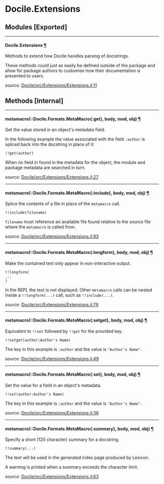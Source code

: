 # Docile.Extensions


## Modules [Exported]

---

<a id="module__extensions.1" class="lexicon_definition"></a>
#### Docile.Extensions [¶](#module__extensions.1)
Methods to extend how Docile handles parsing of docstrings.

These methods could just as easily be defined outside of the package and allow
for package authors to customise how their documentation is presented to users.


*source:*
[Docile/src/Extensions/Extensions.jl:11](https://github.com/MichaelHatherly/Docile.jl/tree/c46b4ecce0490f7dca72500c1749baba31650210/src/Extensions/Extensions.jl#L11)


## Methods [Internal]

---

<a id="method__metamacro.1" class="lexicon_definition"></a>
#### metamacro(::Docile.Formats.MetaMacro{:get}, body, mod, obj) [¶](#method__metamacro.1)
Get the value stored in an object's metadata field.

In the following example the value associated with the field ``:author`` is
spliced back into the docstring in place of it:

    !!get(author)

When no field in found in the metadata for the object, the module and package
metadata are searched in turn.


*source:*
[Docile/src/Extensions/Extensions.jl:27](https://github.com/MichaelHatherly/Docile.jl/tree/c46b4ecce0490f7dca72500c1749baba31650210/src/Extensions/Extensions.jl#L27)

---

<a id="method__metamacro.2" class="lexicon_definition"></a>
#### metamacro(::Docile.Formats.MetaMacro{:include}, body, mod, obj) [¶](#method__metamacro.2)
Splice the contents of a file in place of the ``metamacro`` call.

    !!include(filename)

``filename`` must reference an available file found relative to the source file
where the ``metamacro`` is called from.


*source:*
[Docile/src/Extensions/Extensions.jl:93](https://github.com/MichaelHatherly/Docile.jl/tree/c46b4ecce0490f7dca72500c1749baba31650210/src/Extensions/Extensions.jl#L93)

---

<a id="method__metamacro.3" class="lexicon_definition"></a>
#### metamacro(::Docile.Formats.MetaMacro{:longform}, body, mod, obj) [¶](#method__metamacro.3)
Make the contained text only appear in non-interactive output.

    !!longform(
    ...
    )

In the REPL the text is not displayed. Other ``metamacro`` calls can be nested
inside a ``!!longform(...)`` call, such as ``!!include(...)``.


*source:*
[Docile/src/Extensions/Extensions.jl:79](https://github.com/MichaelHatherly/Docile.jl/tree/c46b4ecce0490f7dca72500c1749baba31650210/src/Extensions/Extensions.jl#L79)

---

<a id="method__metamacro.4" class="lexicon_definition"></a>
#### metamacro(::Docile.Formats.MetaMacro{:setget}, body, mod, obj) [¶](#method__metamacro.4)
Equivalent to ``!!set`` followed by ``!!get`` for the provided key.

    !!setget(author:Author's Name)

The key in this example is ``:author`` and the value is ``"Author's Name"``.


*source:*
[Docile/src/Extensions/Extensions.jl:49](https://github.com/MichaelHatherly/Docile.jl/tree/c46b4ecce0490f7dca72500c1749baba31650210/src/Extensions/Extensions.jl#L49)

---

<a id="method__metamacro.5" class="lexicon_definition"></a>
#### metamacro(::Docile.Formats.MetaMacro{:set}, body, mod, obj) [¶](#method__metamacro.5)
Set the value for a field in an object's metadata.

    !!set(author:Author's Name)

The key in this example is ``:author`` and the value is ``"Author's Name"``.


*source:*
[Docile/src/Extensions/Extensions.jl:36](https://github.com/MichaelHatherly/Docile.jl/tree/c46b4ecce0490f7dca72500c1749baba31650210/src/Extensions/Extensions.jl#L36)

---

<a id="method__metamacro.6" class="lexicon_definition"></a>
#### metamacro(::Docile.Formats.MetaMacro{:summary}, body, mod, obj) [¶](#method__metamacro.6)
Specify a short (120 character) summary for a docstring.

    !!summary(...)

The text will be used in the generated index page produced by Lexicon.

A warning is printed when a summary exceeds the character limit.


*source:*
[Docile/src/Extensions/Extensions.jl:63](https://github.com/MichaelHatherly/Docile.jl/tree/c46b4ecce0490f7dca72500c1749baba31650210/src/Extensions/Extensions.jl#L63)

